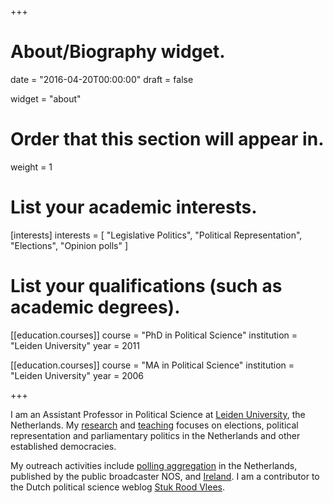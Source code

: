 +++
# About/Biography widget.

date = "2016-04-20T00:00:00"
draft = false

widget = "about"

# Order that this section will appear in.
weight = 1

# List your academic interests.
[interests]
  interests = [
    "Legislative Politics",
	"Political Representation",
    "Elections",
	"Opinion polls"
  ]

# List your qualifications (such as academic degrees).
[[education.courses]]
  course = "PhD in Political Science"
  institution = "Leiden University"
  year = 2011

[[education.courses]]
  course = "MA in Political Science"
  institution = "Leiden University"
  year = 2006


+++

I am an Assistant Professor in Political Science at [Leiden University](https://www.universiteitleiden.nl/en/staffmembers/tom-louwerse), the Netherlands. My [research](#projects) and [teaching](#teaching) focuses on elections, political representation and parliamentary politics in the Netherlands and other established democracies. 

My outreach activities include [polling aggregation](http://peilingwijzer.tomlouwerse.nl) in the Netherlands, published by the public broadcaster NOS, and [Ireland](http://www.pollingindicator.com). I am a contributor to the Dutch political science weblog [Stuk Rood Vlees](http://www.stukroodvlees.nl).